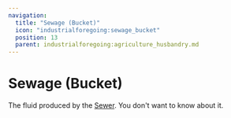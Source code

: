 ```yaml
---
navigation:
  title: "Sewage (Bucket)"
  icon: "industrialforegoing:sewage_bucket"
  position: 13
  parent: industrialforegoing:agriculture_husbandry.md
---
```


# Sewage (Bucket)

The fluid produced by the [Sewer](./sewer.md). You don't want to know about it.

